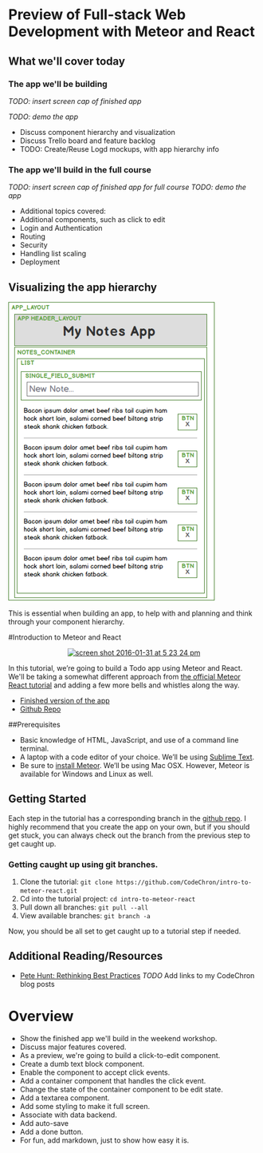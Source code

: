 # Preview of Full-stack Web Development with Meteor and React 

## What we'll cover today

### The app we'll be building
_TODO: insert screen cap of finished app_

_TODO: demo the app_

- Discuss component hierarchy and visualization
- Discuss Trello board and feature backlog
- TODO: Create/Reuse Logd mockups, with app hierarchy info


### The app we'll build in the full course
_TODO: insert screen cap of finished app for full course_
_TODO: demo the app_

- Additional topics covered:
- Additional components, such as click to edit
- Login and Authentication
- Routing
- Security
- Handling list scaling
- Deployment


## Visualizing the app hierarchy

![preview app component hierarchy](images/my-notes-app.png)

This is essential when building an app, to help with and planning and think through your component hierarchy.  


#Introduction to Meteor and React

<div style="text-align:center">
<a href="http://intro-to-meteor-react.meteor.com/"><img width="600" alt="screen shot 2016-01-31 at 5 23 24 pm" src="https://cloud.githubusercontent.com/assets/819213/12705378/653eea50-c83f-11e5-9e10-db3fc4dc5236.png"></a></div></div>

In this tutorial, we’re going to build a Todo app using Meteor and React.  We'll be taking a somewhat different approach from [the official Meteor React tutorial](https://www.meteor.com/tutorials/react/creating-an-app) and adding a few more bells and whistles along the way.

- [Finished version of the app](http://intro-to-meteor-react.meteor.com/)
- [Github Repo](https://github.com/CodeChron/intro-to-meteor-react)

##Prerequisites 
- Basic knowledge of HTML, JavaScript, and use of a command line terminal.
- A laptop with a code editor of your choice.  We’ll be using [Sublime Text](http://www.sublimetext.com/3 ).
- Be sure to [install Meteor](https://www.meteor.com/install). We’ll be using Mac OSX. However, Meteor is available for Windows and Linux as well.

## Getting Started
Each step in the tutorial has a corresponding branch in the [github repo](https://github.com/CodeChron/intro-to-meteor-react).  I highly recommend that you create the app on your own, but if you should get stuck, you can always check out the branch from the previous step to get caught up.

### Getting caught up using git branches.
1. Clone the tutorial: ```git clone https://github.com/CodeChron/intro-to-meteor-react.git```
2. Cd into the tutorial project: ```cd intro-to-meteor-react```
2. Pull down all branches: ```git pull --all```
3. View available branches: ```git branch -a```

Now, you should be all set to get caught up to a tutorial step if needed.

## Additional Reading/Resources
- [Pete Hunt: Rethinking Best Practices](https://www.youtube.com/watch?v=DgVS-zXgMTk#t=1432)
_TODO_ Add links to my CodeChron blog posts


# Overview

- Show the finished app we'll build in the weekend workshop.
- Discuss major features covered.
- As a preview, we're going to build a click-to-edit component.
- Create a dumb text block component.
- Enable the component to accept click events.
- Add a container component that handles the click event.
- Change the state of the container component to be edit state.
- Add a textarea component.
- Add some styling to make it full screen.
- Associate with data backend.
- Add auto-save
- Add a done button.
- For fun, add markdown, just to show how easy it is.



